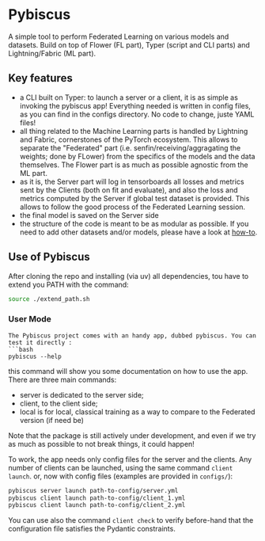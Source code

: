 
# Pybiscus

A simple tool to perform Federated Learning on various models and datasets. Build on top of Flower (FL part), Typer (script and CLI parts) and Lightning/Fabric (ML part).


## Key features

* a CLI built on Typer: to launch a server or a client, it is as simple as invoking the pybiscus app! Everything needed is written in config files, as you can find in the configs directory. No code to change, juste YAML files!
* all thing related to the Machine Learning parts is handled by Lightning and Fabric, cornerstones of the PyTorch ecosystem. This allows to separate the "Federated" part (i.e. senfin/receiving/aggragating the weights; done by FLower) from the specifics of the models and the data themselves. The Flower part is as much as possible agnostic from the ML part.
* as it is, the Server part will log in tensorboards all losses and metrics sent by the Clients (both on fit and evaluate), and also the loss and metrics computed by the Server if global test dataset is provided. This allows to follow the good process of the Federated Learning session.
* the final model is saved on the Server side
* the structure of the code is meant to be as modular as possible. If you need to add other datasets and/or models, please have a look at [how-to](how-to.md).

## Use of Pybiscus
After cloning the repo and installing (via uv) all dependencies, tou have to extend you PATH with the command:
```bash
source ./extend_path.sh
```

### User Mode
```
The Pybiscus project comes with an handy app, dubbed pybiscus. You can test it directly :
```bash
pybiscus --help
```

this command will show you some documentation on how to use the app. There are three main commands:
 - server is dedicated to the server side;
 - client, to the client side;
 - local is for local, classical training as a way to compare to the Federated version (if need be)

Note that the package is still actively under development, and even if we try as much as possible to not break things, it could happen!

To work, the app needs only config files for the server and the clients. Any number of clients can be launched, using the same command `client launch`.
or, now with config files (examples are provided in `configs/`):
```bash
pybiscus server launch path-to-config/server.yml
pybiscus client launch path-to-config/client_1.yml
pybiscus client launch path-to-config/client_2.yml
```

You can use also the command `client check` to verify before-hand that the configuration file satisfies the Pydantic constraints.
